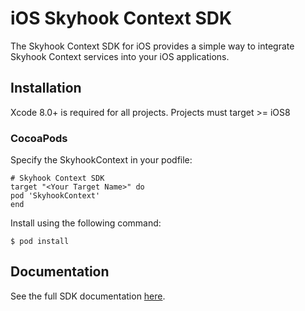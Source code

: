 # iOS Skyhook Context SDK

The Skyhook Context SDK for iOS provides a simple way to integrate Skyhook Context services into your iOS applications.

## Installation

Xcode 8.0+ is required for all projects. Projects must target >= iOS8

### CocoaPods

Specify the SkyhookContext in your podfile:

```
# Skyhook Context SDK
target "<Your Target Name>" do
pod 'SkyhookContext'
end
```

Install using the following command:

```
$ pod install
```

## Documentation

See the full SDK documentation [here](http://www.skyhookwireless.com/developers).

